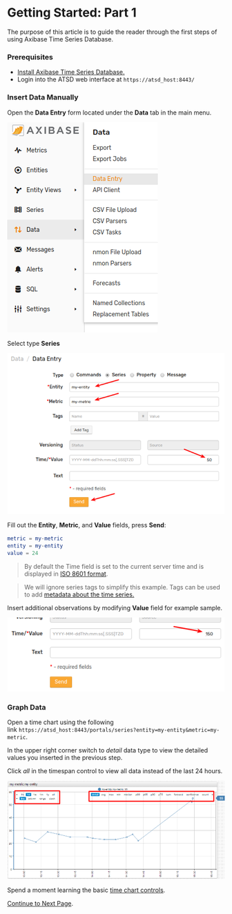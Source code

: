 # Getting Started: Part 1

The purpose of this article is to guide the reader through the first steps of using Axibase Time Series Database.

### Prerequisites

* [Install Axibase Time Series Database.](../installation/README.md)
* Login into the ATSD web interface at `https://atsd_host:8443/`

### Insert Data Manually

Open the **Data Entry** form located under the **Data** tab in the main menu.

![](resources/getting-started_1.png)

Select type **Series**

![](resources/getting-started_2.png)

Fill out the **Entity**, **Metric**, and **Value** fields, press **Send**:

```elm
metric = my-metric
entity = my-entity
value = 24
```

> By default the Time field is set to the current server time and is displayed in [ISO 8601 format](https://en.wikipedia.org/wiki/ISO_8601).

> We will ignore series tags to simplify this example. Tags can be used to add [metadata about the time series.](https://axibase.com/products/axibase-time-series-database/data-model/)

Insert additional observations by modifying **Value** field for example sample.

![](resources/getting-started_3.png)

### Graph Data

Open a time chart using the following link `https://atsd_host:8443/portals/series?entity=my-entity&metric=my-metric`.

In the upper right corner switch to _detail_ data type to view the detailed values you inserted in the previous step.

Click _all_ in the timespan control to view all data instead of the last 24 hours.

![](resources/hello_world_time_chart4.png)

Spend a moment learning the basic [time chart controls](http://axibase.com/products/axibase-time-series-database/visualization/widgets/time-chart/).

[Continue to Next Page](getting-started-2.md).
